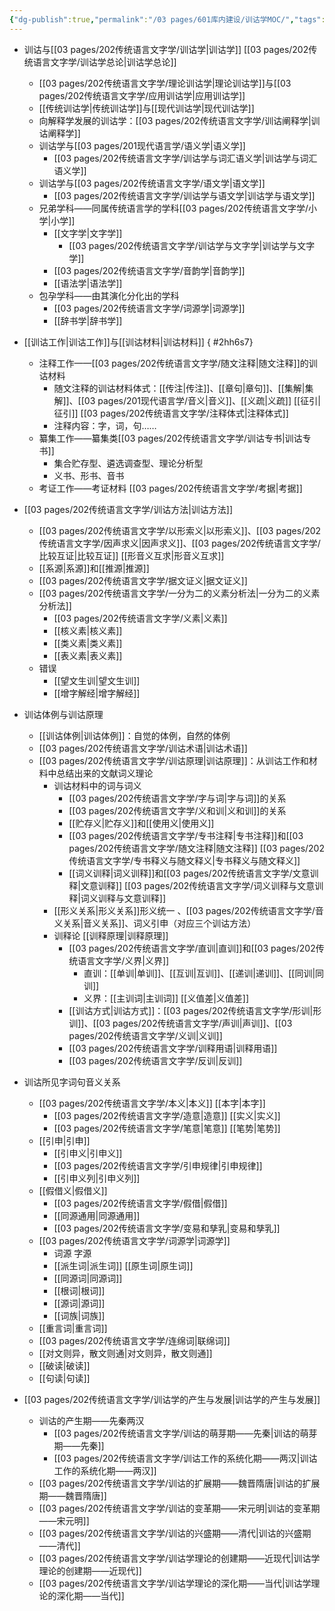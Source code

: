 ```yaml
---
{"dg-publish":true,"permalink":"/03 pages/601库内建设/训诂学MOC/","tags":["目录类"],"created":"2024-11-30T21:48:58.245+08:00","updated":"2025-03-02T19:48:39.160+08:00"}
---
```


- 训诂与[[03 pages/202传统语言文字学/训诂学\|训诂学]] [[03 pages/202传统语言文字学/训诂学总论\|训诂学总论]]
	- [[03 pages/202传统语言文字学/理论训诂学\|理论训诂学]]与[[03 pages/202传统语言文字学/应用训诂学\|应用训诂学]]
	- [[传统训诂学\|传统训诂学]]与[[现代训诂学\|现代训诂学]]
	- 向解释学发展的训诂学：[[03 pages/202传统语言文字学/训诂阐释学\|训诂阐释学]]
	- 训诂学与[[03 pages/201现代语言学/语义学\|语义学]]
		- [[03 pages/202传统语言文字学/训诂学与词汇语义学\|训诂学与词汇语义学]]
	- 训诂学与[[03 pages/202传统语言文字学/语文学\|语文学]]
		- [[03 pages/202传统语言文字学/训诂学与语文学\|训诂学与语文学]]
	- 兄弟学科——同属传统语言学的学科​[[03 pages/202传统语言文字学/小学\|小学]]
		- [[文字学\|文字学]]
			- [[03 pages/202传统语言文字学/训诂学与文字学\|训诂学与文字学]]
		- [[03 pages/202传统语言文字学/音韵学\|音韵学]]
		- [[语法学\|语法学]]
	- 包孕学科——由其演化分化出的学科​
		- [[03 pages/202传统语言文字学/词源学\|词源学]]
		- [[辞书学\|辞书学]]
- [[训诂工作\|训诂工作]]与[[训诂材料\|训诂材料]]
{ #2hh6s7}

	- 注释工作——[[03 pages/202传统语言文字学/随文注释\|随文注释]]的训诂材料
		- 随文注释的训诂材料体式：[[传注\|传注]]、[[章句\|章句]]、[[集解\|集解]]、[[03 pages/201现代语言学/音义\|音义]]、[[义疏\|义疏]] [[征引\|征引]] [[03 pages/202传统语言文字学/注释体式\|注释体式]]
		- 注释内容：字，词，句……
	- 纂集工作——纂集类[[03 pages/202传统语言文字学/训诂专书\|训诂专书]]
		- 集合贮存型、遴选调查型、理论分析型
		- 义书、形书、音书
	- 考证工作——考证材料 [[03 pages/202传统语言文字学/考据\|考据]]
- [[03 pages/202传统语言文字学/训诂方法\|训诂方法]]
	- [[03 pages/202传统语言文字学/以形索义\|以形索义]]、[[03 pages/202传统语言文字学/因声求义\|因声求义]]、[[03 pages/202传统语言文字学/比较互证\|比较互证]] [[形音义互求\|形音义互求]]
	- [[系源\|系源]]和[[推源\|推源]]
	- [[03 pages/202传统语言文字学/据文证义\|据文证义]]
	- [[03 pages/202传统语言文字学/一分为二的义素分析法\|一分为二的义素分析法]]
		- [[03 pages/202传统语言文字学/义素\|义素]]
		- [[核义素\|核义素]]
		- [[类义素\|类义素]]
		- [[表义素\|表义素]]
	- 错误 
		- [[望文生训\|望文生训]]
		- [[增字解经\|增字解经]]
- 训诂体例与训诂原理
	- [[训诂体例\|训诂体例]]：自觉的体例，自然的体例
	- [[03 pages/202传统语言文字学/训诂术语\|训诂术语]]
	- [[03 pages/202传统语言文字学/训诂原理\|训诂原理]]：从训诂工作和材料中总结出来的文献词义理论
		- 训诂材料中的词与词义
			- [[03 pages/202传统语言文字学/字与词\|字与词]]的关系
			- [[03 pages/202传统语言文字学/义和训\|义和训]]的关系
			- [[贮存义\|贮存义]]和[[使用义\|使用义]]
			- [[03 pages/202传统语言文字学/专书注释\|专书注释]]和[[03 pages/202传统语言文字学/随文注释\|随文注释]] [[03 pages/202传统语言文字学/专书释义与随文释义\|专书释义与随文释义]]
			- [[词义训释\|词义训释]]和[[03 pages/202传统语言文字学/文意训释\|文意训释]] [[03 pages/202传统语言文字学/词义训释与文意训释\|词义训释与文意训释]]
		- [[形义关系\|形义关系]]形义统一 、[[03 pages/202传统语言文字学/音义关系\|音义关系]]、词义引申（对应三个训诂方法）
		- 训释论 [[训释原理\|训释原理]]
			- [[03 pages/202传统语言文字学/直训\|直训]]和[[03 pages/202传统语言文字学/义界\|义界]]
				- 直训：[[单训\|单训]]、[[互训\|互训]]、[[递训\|递训]]、[[同训\|同训]]
				- 义界：[[主训词\|主训词]] [[义值差\|义值差]]
			- [[训诂方式\|训诂方式]]：[[03 pages/202传统语言文字学/形训\|形训]]、[[03 pages/202传统语言文字学/声训\|声训]]、[[03 pages/202传统语言文字学/义训\|义训]]
			- [[03 pages/202传统语言文字学/训释用语\|训释用语]]
			- [[03 pages/202传统语言文字学/反训\|反训]]
- 训诂所见字词句音义关系 
	- [[03 pages/202传统语言文字学/本义\|本义]] [[本字\|本字]]
		- [[03 pages/202传统语言文字学/造意\|造意]] [[实义\|实义]]
		- [[03 pages/202传统语言文字学/笔意\|笔意]] [[笔势\|笔势]]
	-  [[引申\|引申]]
		- [[引申义\|引申义]]
		- [[03 pages/202传统语言文字学/引申规律\|引申规律]]
		- [[引申义列\|引申义列]]
	- [[假借义\|假借义]]
		- [[03 pages/202传统语言文字学/假借\|假借]]
		- [[同源通用\|同源通用]]
		- [[03 pages/202传统语言文字学/变易和孳乳\|变易和孳乳]]
	- [[03 pages/202传统语言文字学/词源学\|词源学]]
		- 词源 字源
		- [[派生词\|派生词]] [[原生词\|原生词]]
		- [[同源词\|同源词]]
		- [[根词\|根词]]
		- [[源词\|源词]]
		- [[词族\|词族]]
	- [[重言词\|重言词]]
	- [[03 pages/202传统语言文字学/连绵词\|联绵词]]
	- [[对文则异，散文则通\|对文则异，散文则通]]
	- [[破读\|破读]]
	- [[句读\|句读]]
- [[03 pages/202传统语言文字学/训诂学的产生与发展\|训诂学的产生与发展]]
	- 训诂的产生期——先秦两汉
		- [[03 pages/202传统语言文字学/训诂的萌芽期——先秦\|训诂的萌芽期——先秦]]
		- [[03 pages/202传统语言文字学/训诂工作的系统化期——两汉\|训诂工作的系统化期——两汉]]
	- [[03 pages/202传统语言文字学/训诂的扩展期——魏晋隋唐\|训诂的扩展期——魏晋隋唐]]
	- [[03 pages/202传统语言文字学/训诂的变革期——宋元明\|训诂的变革期——宋元明]]
	- [[03 pages/202传统语言文字学/训诂的兴盛期——清代\|训诂的兴盛期——清代]]
	- [[03 pages/202传统语言文字学/训诂学理论的创建期——近现代\|训诂学理论的创建期——近现代]]
	- [[03 pages/202传统语言文字学/训诂学理论的深化期——当代\|训诂学理论的深化期——当代]]